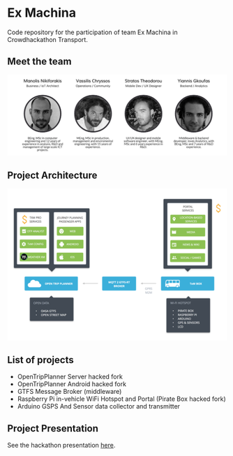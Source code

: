 # Ex Machina
Code repository for the participation of team Ex Machina in Crowdhackathon Transport.

## Meet the team
![Team][1]

## Project Architecture
![Architecture][2]

## List of projects
- OpenTripPlanner Server hacked fork
- OpenTripPlanner Android hacked fork
- GTFS Message Broker (middleware)
- Raspberry Pi in-vehicle WiFi Hotspot and Portal (Pirate Box hacked fork)
- Arduino GSPS And Sensor data collector and transmitter 

## Project Presentation
See the hackathon presentation [here][3].

[1]: /assets/team.png
[2]: /assets/diagram.png
[3]: /assets/presentation.pdf